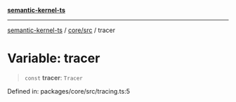 [**semantic-kernel-ts**](../../../README.md)

***

[semantic-kernel-ts](../../../modules.md) / [core/src](../README.md) / tracer

# Variable: tracer

> `const` **tracer**: `Tracer`

Defined in: packages/core/src/tracing.ts:5
